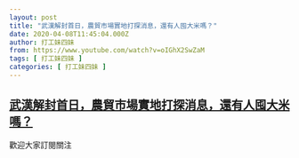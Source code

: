 ```yaml
---
layout: post
title: "武漢解封首日，農貿市場實地打探消息，還有人囤大米嗎？"
date: 2020-04-08T11:45:04.000Z
author: 打工妹四妹
from: https://www.youtube.com/watch?v=oIGhX2SwZaM
tags: [ 打工妹四妹 ]
categories: [ 打工妹四妹 ]
---
```

<!--1586346304000-->
[武漢解封首日，農貿市場實地打探消息，還有人囤大米嗎？](https://www.youtube.com/watch?v=oIGhX2SwZaM)
------

<div>
歡迎大家訂閱關注
</div>
